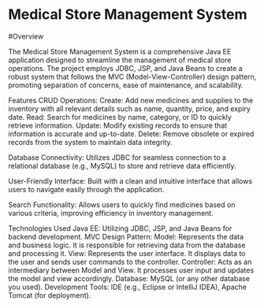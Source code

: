 # Medical Store Management System

#Overview

The Medical Store Management System is a comprehensive Java EE application designed to streamline the management of medical store operations. The project employs JDBC, JSP, and Java Beans to create a robust system that follows the 
MVC (Model-View-Controller) design pattern, promoting separation of concerns, ease of maintenance, and scalability.

Features
CRUD Operations: 
Create: Add new medicines and supplies to the inventory with all relevant details such as name, quantity, price, and expiry date.
Read: Search for medicines by name, category, or ID to quickly retrieve information.
Update: Modify existing records to ensure that information is accurate and up-to-date.
Delete: Remove obsolete or expired records from the system to maintain data integrity.

Database Connectivity: 
 Utilizes JDBC for seamless connection to a relational database (e.g., MySQL) to store and retrieve data efficiently.

  User-Friendly Interface: 
  Built with a clean and intuitive interface that allows users to navigate easily through the application.

  Search Functionality: 
  Allows users to quickly find medicines based on various criteria, improving efficiency in inventory management.

 Technologies Used
Java EE: Utilizing JDBC, JSP, and Java Beans for backend development.
  MVC Design Pattern: 
  Model: Represents the data and business logic. It is responsible for retrieving data from the database and processing it.
  View: Represents the user interface. It displays data to the user and sends user commands to the controller.
  Controller: Acts as an intermediary between Model and View. It processes user input and updates the model and view accordingly.
  Database: MySQL (or any other database you used).
  Development Tools: IDE (e.g., Eclipse or IntelliJ IDEA), Apache Tomcat (for deployment).

